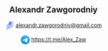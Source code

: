 <section style="text-align: center;">

# **Alexandr Zawgorodniy**

<img src="./img/email.svg" width="24" style="vertical-align:middle"> <alexandr.zawgorodniy@gmail.com>

 <img src="./img/telegram.svg" width="24" style="vertical-align:middle"> <https://t.me/Alex_Zaw>
</section>
